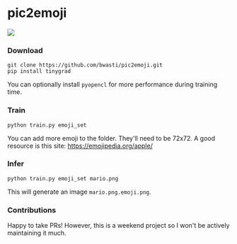 # pic2emoji

![](https://i.imgur.com/wFFZ3ib.png)

### Download
```
git clone https://github.com/bwasti/pic2emoji.git
pip install tinygrad
```

You can optionally install `pyopencl` for more performance during training time.

### Train
```
python train.py emoji_set
```
You can add more emoji to the folder.
They'll need to be 72x72.
A good resource is this site: https://emojipedia.org/apple/

### Infer
```
python train.py emoji_set mario.png
```

This will generate an image `mario.png.emoji.png`.

### Contributions

Happy to take PRs!
However, this is a weekend project so I won't be actively maintaining it much.
